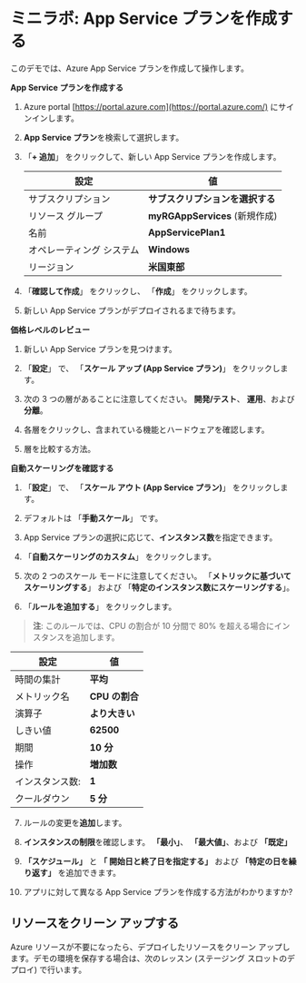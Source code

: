 ﻿# ミニラボ: App Service プランを作成する

このデモでは、Azure App Service プランを作成して操作します。

**App Service プランを作成する**

1. Azure portal [https://portal.azure.com](https://portal.azure.com/) にサインインします。 

2. **App Service プラン**を検索して選択します。

3. 「**+ 追加**」 をクリックして、新しい App Service プランを作成します。

    | 設定 | 値 |
    | -- | -- |
    | サブスクリプション | **サブスクリプションを選択する** |
    | リソース グループ | **myRGAppServices** (新規作成) |
    | 名前 | **AppServicePlan1** |
    | オペレーティング システム | **Windows** |
    | リージョン | **米国東部** |

4. 「**確認して作成**」 をクリックし、 「**作成**」 をクリックします。

5. 新しい App Service プランがデプロイされるまで待ちます。

**価格レベルのレビュー**

1. 新しい App Service プランを見つけます。

2. 「**設定**」 で、 「**スケール アップ (App Service プラン)**」 をクリックします。

3. 次の 3 つの層があることに注意してください。 **開発/テスト**、 **運用**、および**分離**。

4. 各層をクリックし、含まれている機能とハードウェアを確認します。

5. 層を比較する方法。 

**自動スケーリングを確認する**

1. 「**設定**」 で、 「**スケール アウト (App Service プラン)**」 をクリックします。

2. デフォルトは 「**手動スケール**」 です。

3. App Service プランの選択に応じて、**インスタンス数**を指定できます。

4. 「**自動スケーリングのカスタム**」 をクリックします。

5. 次の 2 つのスケール モードに注意してください。 「**メトリックに基づいてスケーリングする**」 および 「**特定のインスタンス数にスケーリングする**」。

6. 「**ルールを追加する**」 をクリックします。 

>**注**: このルールでは、CPU の割合が 10 分間で 80% を超える場合にインスタンスを追加します。

| 設定 | 値 |
| - | - |
| 時間の集計 | **平均** |
| メトリック名 | **CPU の割合** |
| 演算子 | **より大きい** |
| しきい値 | **62500** |
| 期間 | **10 分** |
| 操作 | **増加数** |
| インスタンス数: | **1** |
| クールダウン | **5 分** |

7. ルールの変更を**追加**します。

8. **インスタンスの制限**を確認します。 **「最小」**、 **「最大値」**、および **「既定」**

9. **「スケジュール」** と **「 開始日と終了日を指定する」** および **「特定の日を繰り返す」** を追加できます。

10. アプリに対して異なる App Service プランを作成する方法がわかりますか?

## リソースをクリーン アップする

Azure リソースが不要になったら、デプロイしたリソースをクリーン アップします。デモの環境を保存する場合は、次のレッスン (ステージング スロットのデプロイ) で行います。
